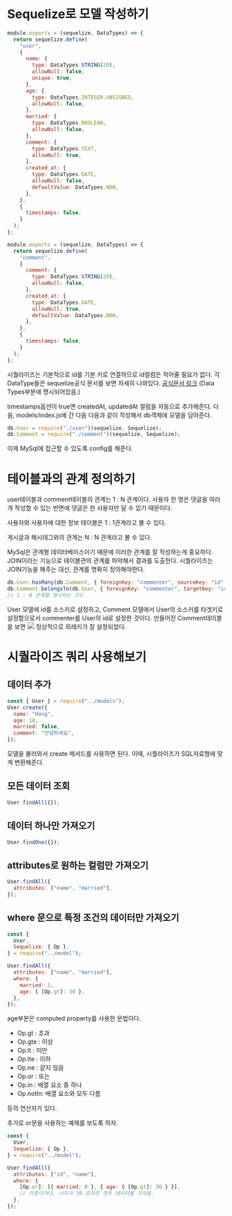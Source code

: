 # Sequelize로 모델 작성하기

```js
module.exports = (sequelize, DataTypes) => {
  return sequelize.define(
    "user",
    {
      name: {
        type: DataTypes.STRING(20),
        allowNull: false,
        unique: true,
      },
      age: {
        type: DataTypes.INTEGER.UNSIGNED,
        allowNull: false,
      },
      married: {
        type: DataTypes.BOOLEAN,
        allowNull: false,
      },
      comment: {
        type: DataTypes.TEXT,
        allowNull: true,
      },
      created_at: {
        type: DataTypes.DATE,
        allowNull: false,
        defaultValue: DataTypes.NOW,
      },
    },
    {
      timestamps: false,
    }
  );
};
```

```js
module.exports = (sequelize, DataTypes) => {
  return sequelize.define(
    "comment",
    {
      comment: {
        type: DataTypes.STRING(20),
        allowNull: false,
      },
      created_at: {
        type: DataTypes.DATE,
        allowNull: true,
        defaultValue: DataTypes.NOW,
      },
    },
    {
      timestamps: false,
    }
  );
};
```

시퀄라이즈는 기본적으로 id를 기본 키로 연결하므로 id컬럼은 적어줄 필요가 없다.
각 DataType들은 sequelize공식 문서를 보면 자세히 나와있다.
[공식문서 링크](https://sequelize.org/master/manual/model-basics.html) (Data Types부분에 명시되어있음.)

timestamps옵션이 true면 createdAt, updatedAt 컬럼을 자동으로 추가해준다.
다음, models/index.js에 간 다음 다음과 같이 작성해서 db객체에 모델을 담아준다.

```js
db.User = require("./user")(sequelize, Sequelize);
db.Comment = require("./comment")(sequelize, Sequelize);
```

이제 MySql에 접근할 수 있도록 config를 해준다.

# 테이블과의 관계 정의하기

user테이블과 comment테이블의 관계는 1 : N 관계이다.
사용자 한 명은 댓글을 여러개 작성할 수 있는 반면에 댓글은 한 사용자만 달 수 있기 때문이다.

사용자와 사용자에 대한 정보 테이블은 1 : 1관계라고 볼 수 있다.

게시글과 해시테그와의 관계는 N : N 관계라고 볼 수 있다.

MySql은 관계형 데이터베이스이기 때문에 이러한 관계를 잘 작성하는게 중요하다.
JOIN이라는 기능으로 테이블관의 관계를 파악해서 결과를 도출한다.
시퀄라이즈는 JOIN기능을 해주는 대신, 관계를 명확히 정의해야한다.

```js
db.User.hasMany(db.Comment, { foreignKey: "commenter", sourceKey: "id" });
db.Comment.belongsTo(db.User, { foreignKey: "commenter", targetKey: "id" });
// 1 : N 관계를 명시하는 코드
```

User 모델에 id를 소스키로 설정하고, Comment 모델에서 User의 소스키를 타겟키로 설정함으로서 commenter를 User의 id로 설정한 것이다.
만들어진 Comment테이블을 보면
![](https://images.velog.io/images/hjh040302/post/2ff3f7ec-0b3c-4ea0-bdb9-6b0d195ea345/image.png)
정상적으로 외례키가 잘 설정되었다.

# 시퀄라이즈 쿼리 사용해보기

## 데이터 추가

```js
const { User } = require("../models");
User.create({
  name: "Hong",
  age: 18,
  married: false,
  comment: "안녕하세요",
});
```

모델을 불러와서 create 메서드를 사용하면 된다.
이때, 시퀄라이즈가 SQL자료형에 맞게 변환해준다.

## 모든 데이터 조회

```js
User.findAll({});
```

## 데이터 하나만 가져오기

```js
User.findOne({});
```

## attributes로 원하는 컬럼만 가져오기

```js
User.findAll({
  attributes: ["name", "married"],
});
```

## where 문으로 특정 조건의 데이터만 가져오기

```js
const {
  User,
  Sequelize: { Op },
} = require("../model");

User.findAll({
  attributes: ["name", "married"],
  where: {
    married: 1,
    age: { [Op.gt]: 30 },
  },
});
```

age부분은 computed property를 사용한 문법이다.

- Op.gt : 초과
- Op.gte : 이상
- Op.lt : 미만
- Op.lte : 이하
- Op.ne : 같지 않음
- Op.or : 또는
- Op.in : 배열 요소 중 하나
- Op.notIn: 배열 요소와 모두 다름

등의 연산자가 있다.

추가로 or문을 사용하는 예제를 보도록 하자.

```js
const {
  User,
  Sequelize: { Op },
} = require("../model");

User.findAll({
  attributes: ["id", "name"],
  where: {
    [Op.or]: [{ married: 0 }, { age: { [Op.gt]: 30 } }],
    // 미혼이거나, 나이가 30 초과인 경우 데이터를 가져옴.
  },
});
```
